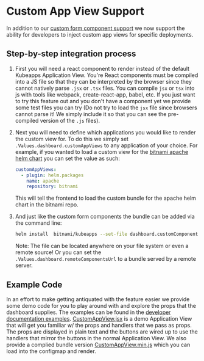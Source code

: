 # Custom App View Support

In addition to our [custom form component support](https://github.com/vmware-tanzu/kubeapps/blob/main/site/content/docs/latest/howto/custom-form-component-support.md) we now support the ability for developers to inject custom app views for specific deployments.

## Step-by-step integration process

1. First you will need a react component to render instead of the default Kubeapps Application View. You're React components must be compiled into a JS file so that they can be interpreted by the browser since they cannot natively parse `.jsx` or `.tsx` files. You can compile `jsx` or `tsx` into js with tools like webpack, create-react-app, babel, etc. If you just want to try this feature out and you don't have a component yet we provide some test files you can try (Do not try to load the `jsx` file since browsers cannot parse it! We simply include it so that you can see the pre-compiled version of the `.js` files).

1. Next you will need to define which applications you would like to render the custom view for. To do this we simply set `.Values.dashboard.customAppViews` to any application of your choice. For example, if you wanted to load a custom view for the [bitnami apache helm chart](https://github.com/bitnami/charts/tree/main/bitnami/apache) you can set the value as such:

   ```yaml
   customAppViews:
     - plugin: helm.packages
       name: apache
       repository: bitnami
   ```

   This will tell the frontend to load the custom bundle for the apache helm chart in the bitnami repo.

1. And just like the custom form components the bundle can be added via the command line:

   ```bash
   helm install  bitnami/kubeapps --set-file dashboard.customComponents=*path to file* <other_flags>
   ```

   Note: The file can be located anywhere on your file system or even a remote source!
   Or you can set the `.Values.dashboard.remoteComponentsUrl` to a bundle served by a remote server.

## Example Code

In an effort to make getting antiquated with the feature easier we provide some demo code for you to play around with and explore the props that the dashboard supplies. The examples can be found in the [developer documentation examples](https://github.com/vmware-tanzu/kubeapps/tree/main/site/content/docs/latest/reference/examples). [CustomAppView.jsx](https://github.com/vmware-tanzu/kubeapps/blob/main/site/content/docs/latest/reference/examples/CustomAppView.jsx) is a demo Application View that will get you familiar w/ the props and handlers that we pass as props. The props are displayed in plain text and the buttons are wired up to use the handlers that mirror the buttons in the normal Application View. We also provide a complied bundle version [CustomAppView.min.js](https://github.com/vmware-tanzu/kubeapps/blob/main/site/content/docs/latest/reference/examples/CustomAppView.min.js) which you can load into the configmap and render.

